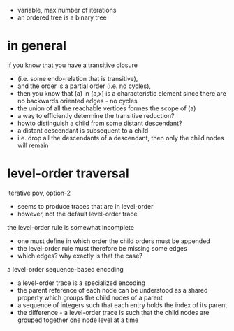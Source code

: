 
- variable, max number of iterations
- an ordered tree is a binary tree

# in general

if you know that you have a transitive closure
- (i.e. some endo-relation that is transitive),
- and the order is a partial order (i.e. no cycles),
- then you know that (a) in (a,x) is a characteristic element
  since there are no backwards oriented edges - no cycles
- the union of all the reachable vertices formes the scope of (a)
- a way to efficiently determine the transitive reduction?
- howto distinguish a child from some distant descendant?
- a distant descendant is subsequent to a child
- i.e. drop all the descendants of a descendant,
  then only the child nodes will remain

# level-order traversal

iterative pov, option-2
- seems to produce traces that are in level-order
- however, not the default level-order trace

the level-order rule is somewhat incomplete
- one must define in which order the child orders must be appended
- the level-order rule must therefore be missing some edges
- which edges? why exactly is that the case?

a level-order sequence-based encoding
- a level-order trace is a specialized encoding
- the parent reference of each node
  can be understood as a shared property
  which groups the child nodes of a parent
- a sequence of integers such that each entry
  holds the index of its parent
- the difference - a level-order trace is such
  that the child nodes are grouped together one
  node level at a time
